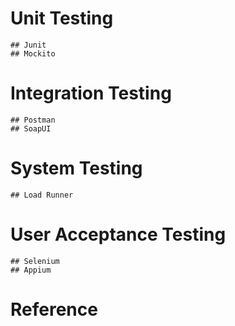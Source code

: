 # Unit Testing

	## Junit
	## Mockito
  
# Integration Testing

	## Postman
	## SoapUI
	
# System Testing

	## Load Runner

# User Acceptance Testing

	## Selenium
	## Appium

# Reference